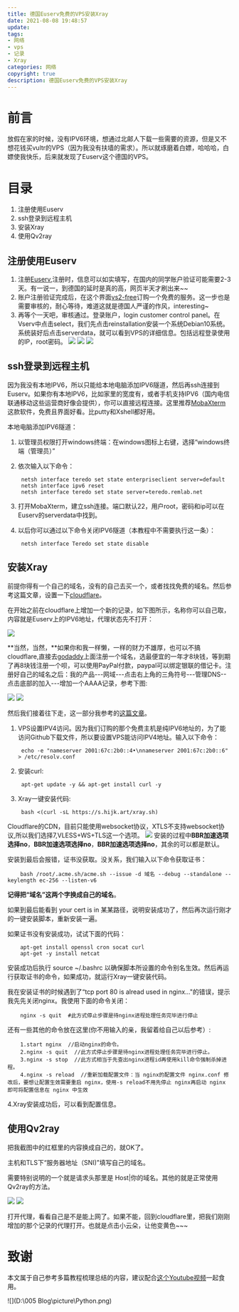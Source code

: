 ```yaml
---
title: 德国Euserv免费的VPS安装Xray
date: 2021-08-08 19:48:57
update: 
tags:
- 网络
- vps
- 记录
- Xray
categories: 网络
copyright: true
description: 德国Euserv免费的VPS安装Xray
---
```


# 前言 #

放假在家的时候，没有IPV6环境，想通过北邮人下载一些需要的资源，但是又不想花钱买vultr的VPS（因为我没有扶墙的需求）。所以就琢磨着白嫖，哈哈哈，白嫖使我快乐，后来就发现了Euserv这个德国的VPS。

# 目录 #

1. 注册使用Euserv
2. ssh登录到远程主机
3. 安装Xray
4. 使用Qv2ray


## 注册使用Euserv ##

1. 注册[Euserv](https://www.euserv.com/en/register.php),注册时，信息可以如实填写，在国内的同学账户验证可能需要2-3天。有一说一，到德国的延时是真的高，网页半天才刷出来~~
2. 账户注册验证完成后，在这个界面[vs2-free](https://www.euserv.com/en/virtual-private-server/root-vserver/v2/vs2-free.php)订购一个免费的服务。这一步也是需要审核的，耐心等待，难道这就是德国人严谨的作风，interesting~
3. 再等个一天吧，审核通过。登录账户，login customer control panel。在Vserv中点击select，我们先点击reinstallation安装一个系统Debian10系统。系统装好后点击serverdata，就可以看到VPS的详细信息。包括远程登录使用的IP，root密码。
![](https://i.loli.net/2021/08/08/hVRvz1ISgYLWJZ9.png)
![](https://i.loli.net/2021/08/08/B8P6rSzxuMcnbjs.png)
![](https://i.loli.net/2021/08/08/SsWkYDa9j2gHcBz.png)

## ssh登录到远程主机 ##

因为我没有本地IPV6，所以只能给本地电脑添加IPV6隧道，然后再ssh连接到Euserv。如果你有本地IPV6，比如家里的宽度有，或者手机支持IPV6（国内电信联通移动这些运营商好像会提供），你可以直接远程连接。这里推荐[MobaXterm](https://mobaxterm.mobatek.net/)这款软件，免费且界面好看。比putty和Xshell都好用。

本地电脑添加IPV6隧道：

1. 以管理员权限打开windows终端：在windows图标上右键，选择“windows终端（管理员）”
2. 依次输入以下命令：

		netsh interface teredo set state enterpriseclient server=default
		netsh interface ipv6 reset
		netsh interface teredo set state server=teredo.remlab.net

3. 打开MobaXterm，建立ssh连接。端口默认22，用户root，密码和ip可以在Euserv的serverdata中找到。
4. 以后你可以通过以下命令关闭IPV6隧道（本教程中不需要执行这一条）：

		netsh interface Teredo set state disable

## 安装Xray ##

前提你得有一个自己的域名，没有的自己去买一个，或者找找免费的域名。然后参考这篇文章，设置一下[cloudflare](https://zhuanlan.zhihu.com/p/82909515)。

在开始之前在cloudflare上增加一个新的记录，如下图所示，名称你可以自己取，内容就是Euserv上的IPV6地址，代理状态先不打开：

![](https://i.loli.net/2021/08/08/q2M3X9LFlfij1em.png)


**当然，当然，**如果你和我一样懒，一样的财力不雄厚，也可以不搞cloudflare,直接去[godaddy](https://sso.godaddy.com/account/create?realm=idp&path=%2Fproducts&app=account)上面注册一个域名，选最便宜的一年才8块钱，等到期了再8块钱注册一个呗，可以使用PayPal付款，paypal可以绑定银联的借记卡。注册好自己的域名之后：我的产品---网域---点击右上角的三角符号---管理DNS--点击底部的加入---增加一个AAAA记录，参考下图:

![](https://i.loli.net/2021/08/09/AzuBxDEiQqP5yec.png)
![](https://i.loli.net/2021/08/09/VtJNO1Lgbahv8s4.png)


然后我们接着往下走，这一部分我参考的[这篇文章](https://trojanv2ray.blogspot.com/2020/12/VPSEuservXray.html)。

1. VPS设置IPV4访问。因为我们订购的那个免费主机是纯IPV6地址的，为了能访问Github下载文件，所以要设置VPS能访问IPV4地址。输入以下命令：

		echo -e "nameserver 2001:67c:2b0::4•\nnameserver 2001:67c:2b0::6" > /etc/resolv.conf

2. 安装curl:
		
		apt-get update -y && apt-get install curl -y

3. Xray一键安装代码:

		bash <(curl -sL https://s.hijk.art/xray.sh)

Cloudflare的CDN，目前只能使用websocket协议，XTLS不支持websocket协议,所以我们选择7,VLESS+WS+TLS这一个选项。
![](https://i.loli.net/2021/08/08/W31hYbA72FgzqfM.png)
安装的过程中**BBR加速选项选择no**，**BBR加速选项选择no**，**BBR加速选项选择no**，其余的可以都是默认。

安装到最后会报错，证书没获取。没关系，我们输入以下命令获取证书：

		bash /root/.acme.sh/acme.sh --issue -d 域名 --debug --standalone --keylength ec-256 --listen-v6  

**记得把“域名”这两个字换成自己的域名**。

如果到最后能看到 your cert is in 某某路径，说明安装成功了，然后再次运行刚才的一键安装脚本，重新安装一遍。

如果证书没有安装成功，试试下面的代码：

		apt-get install openssl cron socat curl   
		apt-get -y install netcat   

安装成功后执行 source ~/.bashrc 以确保脚本所设置的命令别名生效。然后再运行获取证书的命令，如果成功，就运行Xray一键安装代码。

我在安装证书的时候遇到了“tcp port 80 is alread used in nginx..."的错误，提示我先先关闭nginx。我使用下面的命令关闭：

		nginx -s quit  #此方式停止步骤是待nginx进程处理任务完毕进行停止

还有一些其他的命令放在这里(你不用输入的亲，我留着给自己以后参考）:

		1.start nginx  //启动nginx的命令。
		2.nginx -s quit  //此方式停止步骤是待nginx进程处理任务完毕进行停止。
		3.nginx -s stop  //此方式相当于先查出nginx进程id再使用kill命令强制杀掉进程。
		4.nginx -s reload  //重新加载配置文件：当 nginx的配置文件 nginx.conf 修改后，要想让配置生效需要重启 nginx，使用-s reload不用先停止 nginx再启动 nginx 即可将配置信息在 nginx 中生效

4.Xray安装成功后，可以看到配置信息。

## 使用Qv2ray ##

把我截图中的红框里的内容换成自己的，就OK了。

主机和TLS下“服务器地址（SNI)”填写自己的域名。

需要特别说明的一个就是请求头那里是 Host|你的域名。其他的就是正常使用Qv2ray的方法。

![](https://i.loli.net/2021/08/08/ryMPJ1Y7xDTUwO9.png)
![](https://i.loli.net/2021/08/08/ldGCFqkUQyKi3En.png)

打开代理，看看自己是不是能上网了。如果不能，回到cloudflare里，把我们刚刚增加的那个记录的代理打开。也就是点击小云朵，让他变黄色~~~

# 致谢 #

本文属于自己参考多篇教程梳理总结的内容，建议配合[这个Youtube视频](https://www.youtube.com/watch?v=cfoh2j4fZcM)一起食用。		

		
![](‪D:\005 Blog\picture\Python.png)